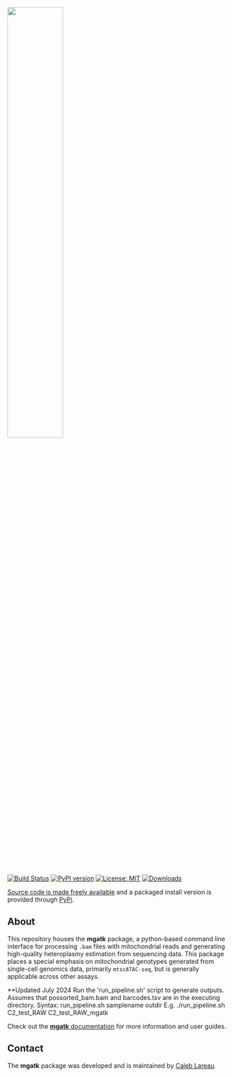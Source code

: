 <p align="left">
  <img src="media/logo.png" width="50%"/>
</p>

[![Build Status](https://app.travis-ci.com/caleblareau/mgatk.svg?branch=master)](https://app.travis-ci.com/caleblareau/mgatk)
[![PyPI version](https://badge.fury.io/py/mgatk.svg)](https://pypi.python.org/pypi/mgatk)
[![License: MIT](https://img.shields.io/badge/License-MIT-blue.svg)](https://opensource.org/licenses/MIT)
[![Downloads](https://pepy.tech/badge/mgatk/month)](https://pepy.tech/project/mgatk)

[Source code is made freely available](http://github.com/caleblareau/mgatk)
and a packaged install version is provided through [PyPi](https://pypi.python.org/pypi/mgatk/).
<br>

## About
This repository houses the **mgatk** package, a python-based command line interface for
processing `.bam` files with mitochondrial reads and generating high-quality heteroplasmy 
estimation from sequencing data. This package places a special emphasis on mitochondrial
genotypes generated from single-cell genomics data, primarily `mtscATAC-seq`, but is generally
applicable across other assays. 
<br>

**Updated July 2024
Run the 'run_pipeline.sh' script to generate outputs. Assumes that possorted_bam.bam and barcodes.tsv are in the executing directory.
Syntax: run_pipeline.sh samplename outdir
E.g. 
./run_pipeline.sh C2_test_RAW C2_test_RAW_mgatk

Check out the [**mgatk** documentation](https://github.com/caleblareau/mgatk/wiki) for more 
information and user guides. 

## Contact

The **mgatk** package was developed and is maintained by [Caleb Lareau](https://profiles.stanford.edu/caleb-lareau).

<br><br>

